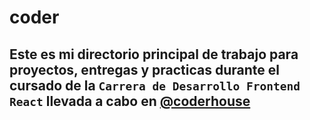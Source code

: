 # coder

## Este es mi directorio principal de trabajo para proyectos, entregas y practicas durante el cursado de la `Carrera de Desarrollo Frontend React` llevada a cabo en [@coderhouse](https://www.coderhouse.com/)

